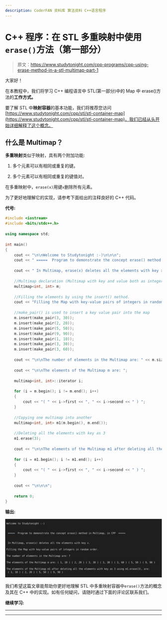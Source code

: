 ```yaml
---
description: CoderFAN 资料库 算法资料 C++语言程序
---
```


# C++ 程序：在 STL 多重映射中使用`erase()`方法（第一部分）

> 原文：<https://www.studytonight.com/cpp-programs/cpp-using-erase-method-in-a-stl-multimap-part-1>

大家好！

在本教程中，我们将学习 C++ 编程语言中 STL(第一部分)中的 Map 中 erase()方法的**工作方式。**

要了解 STL 中**映射容器**的基本功能，我们将推荐您访问[https://www.studytonight.com/cpp/stl/stl-container-map](https://www.studytonight.com/cpp/stl/stl-container-map)，我们已经从头开始详细解释了这个概念。

## 什么是 Multimap？

**多重映射**类似于映射，具有两个附加功能:

1.  多个元素可以有相同或重复的键。

2.  多个元素可以有相同或重复的键值对。

在多重映射中，`erase(x)`用键`x`删除所有元素。

为了更好地理解它的实现，请参考下面给出的注释良好的 C++ 代码。

**代号:**

```cpp
#include <iostream>
#include <bits/stdc++.h>

using namespace std;

int main()
{
    cout << "\n\nWelcome to Studytonight :-)\n\n\n";
    cout << " =====  Program to demonstrate the concept erase() method in Multimap, in CPP  ===== \n\n\n";

    cout << " In Multimap, erase(x) deletes all the elements with key x.\n\n";

    //Multimap declaration (Multimap with key and value both as integers)
    multimap<int, int> m;

    //Filling the elements by using the insert() method.
    cout << "Filling the Map with key-value pairs of integers in random order."; //Map automatically stores them in increasing order of keys

    //make_pair() is used to insert a key value pair into the map
    m.insert(make_pair(3, 30));
    m.insert(make_pair(2, 20));
    m.insert(make_pair(5, 50));
    m.insert(make_pair(9, 90));
    m.insert(make_pair(1, 10));
    m.insert(make_pair(3, 30));
    m.insert(make_pair(3, 60));

    cout << "\n\nThe number of elements in the Multimap are: " << m.size();

    cout << "\n\nThe elements of the Multimap m are: ";

    multimap<int, int>::iterator i;

    for (i = m.begin(); i != m.end(); i++)
    {
        cout << "( " << i->first << ", " << i->second << " ) ";
    }

    //Copying one multimap into another
    multimap<int, int> m1(m.begin(), m.end());

    //Deleting all the elements with key as 3
    m1.erase(3);

    cout << "\n\nThe elements of the Multimap m1 after deleting all the elements with key as 3 using m1.erase(3), are:\n ";

    for (i = m1.begin(); i != m1.end(); i++)
    {
        cout << "( " << i->first << ", " << i->second << " ) ";
    }

    cout << "\n\n\n";

    return 0;
} 
```

**输出:**

![C++ erase() Multimap 1](img/359d0dc3c4b9a28a78a414fc794b2448.png)

我们希望这篇文章能帮助你更好地理解 STL 中多重映射容器中`erase()`方法的概念及其在 C++ 中的实现。如有任何疑问，请随时通过下面的评论区联系我们。

**继续学习:**

* * *

* * *
